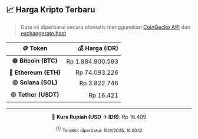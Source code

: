 

<!-- HARGA_KRIPTO -->
## 📈 Harga Kripto Terbaru

> Data ini diperbarui secara otomatis menggunakan [CoinGecko API](https://www.coingecko.com/) dan [exchangerate.host](https://exchangerate.host/)

<div align="center">

| 🪙 Token | 💰 Harga (IDR) |
|:------:|---------------:|
| 🟠 **Bitcoin (BTC)**   | Rp 1.884.900.593 |
| 🔵 **Ethereum (ETH)**  | Rp 74.093.226 |
| 🟣 **Solana (SOL)**    | Rp 3.822.746 |
| 🟢 **Tether (USDT)**   | Rp 16.421 |

---

💱 **Kurs Rupiah (USD → IDR)**: Rp 16.409

🕒 <sub>Terakhir diperbarui: 15/9/2025, 16.00.12</sub>

</div>
<!-- /HARGA_KRIPTO -->
